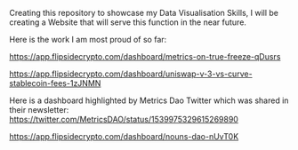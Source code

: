 Creating this repository to showcase my Data Visualisation Skills, I will be creating a Website that will serve this function in the near future.

Here is the work I am most proud of so far:

https://app.flipsidecrypto.com/dashboard/metrics-on-true-freeze-qDusrs

https://app.flipsidecrypto.com/dashboard/uniswap-v-3-vs-curve-stablecoin-fees-1zJNMN

Here is a dashboard highlighted by Metrics Dao Twitter which was shared in their newsletter: https://twitter.com/MetricsDAO/status/1539975329615269890 

https://app.flipsidecrypto.com/dashboard/nouns-dao-nUvT0K
